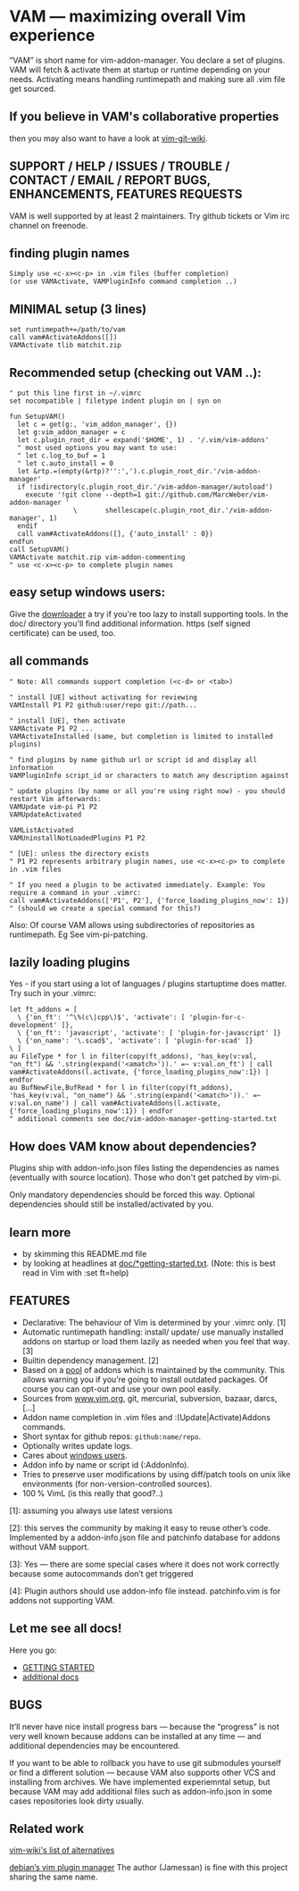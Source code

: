 # VAM — maximizing overall Vim experience
“VAM” is short name for vim-addon-manager.
You declare a set of plugins. VAM will fetch & activate them at startup or
runtime depending on your needs. Activating means handling runtimepath and
making sure all .vim file get sourced.

## If you believe in VAM's collaborative properties
then you may also want to have a look at [vim-git-wiki](vim-wiki.mawercer.de).

## SUPPORT / HELP / ISSUES / TROUBLE / CONTACT / EMAIL / REPORT BUGS, ENHANCEMENTS, FEATURES REQUESTS
VAM is well supported by at least 2 maintainers. Try github tickets or Vim irc
channel on freenode.

## finding plugin names

    Simply use <c-x><c-p> in .vim files (buffer completion)
    (or use VAMActivate, VAMPluginInfo command completion ..)

## MINIMAL setup (3 lines)

    set runtimepath+=/path/to/vam
    call vam#ActivateAddons([])
    VAMActivate tlib matchit.zip

## Recommended setup (checking out VAM ..):

    " put this line first in ~/.vimrc
    set nocompatible | filetype indent plugin on | syn on

    fun SetupVAM()
      let c = get(g:, 'vim_addon_manager', {})
      let g:vim_addon_manager = c
      let c.plugin_root_dir = expand('$HOME', 1) . '/.vim/vim-addons'
      " most used options you may want to use:
      " let c.log_to_buf = 1
      " let c.auto_install = 0
      let &rtp.=(empty(&rtp)?'':',').c.plugin_root_dir.'/vim-addon-manager'
      if !isdirectory(c.plugin_root_dir.'/vim-addon-manager/autoload')
        execute '!git clone --depth=1 git://github.com/MarcWeber/vim-addon-manager '
                    \       shellescape(c.plugin_root_dir.'/vim-addon-manager', 1)
      endif
      call vam#ActivateAddons([], {'auto_install' : 0})
    endfun
    call SetupVAM()
    VAMActivate matchit.zip vim-addon-commenting
    " use <c-x><c-p> to complete plugin names

## easy setup windows users:
Give the [downloader](http://vam.mawercer.de/) a try if you're too lazy to install supporting tools. In
the doc/ directory you'll find additional information. https (self signed certificate) can be used, too.

## all commands

    " Note: All commands support completion (<c-d> or <tab>)

    " install [UE] without activating for reviewing
    VAMInstall P1 P2 github:user/repo git://path...

    " install [UE], then activate
    VAMActivate P1 P2 ...
    VAMActivateInstalled (same, but completion is limited to installed plugins)

    " find plugins by name github url or script id and display all information
    VAMPluginInfo script_id or characters to match any description against

    " update plugins (by name or all you're using right now) - you should restart Vim afterwards:
    VAMUpdate vim-pi P1 P2
    VAMUpdateActivated

    VAMListActivated
    VAMUninstallNotLoadedPlugins P1 P2

    " [UE]: unless the directory exists
    " P1 P2 represents arbitrary plugin names, use <c-x><c-p> to complete in .vim files

    " If you need a plugin to be activated immediately. Example: You require a command in your .vimrc:
    call vam#ActivateAddons(['P1', P2'], {'force_loading_plugins_now': 1})
    " (should we create a special command for this?)

Also: Of course VAM allows using subdirectories of repositories as runtimepath.
Eg See vim-pi-patching.

## lazily loading plugins
Yes - if you start using a lot of languages / plugins startuptime does matter.
Try such in your .vimrc:

    let ft_addons = [
      \ {'on_ft': '^\%(c\|cpp\)$', 'activate': [ 'plugin-for-c-development' ]},
      \ {'on_ft': 'javascript', 'activate': [ 'plugin-for-javascript' ]}
      \ {'on_name': '\.scad$', 'activate': [ 'plugin-for-scad' ]}
    \ ]
    au FileType * for l in filter(copy(ft_addons), 'has_key(v:val, "on_ft") && '.string(expand('<amatch>')).' =~ v:val.on_ft') | call vam#ActivateAddons(l.activate, {'force_loading_plugins_now':1}) | endfor
    au BufNewFile,BufRead * for l in filter(copy(ft_addons), 'has_key(v:val, "on_name") && '.string(expand('<amatch>')).' =~ v:val.on_name') | call vam#ActivateAddons(l.activate, {'force_loading_plugins_now':1}) | endfor
    " additional comments see doc/vim-addon-manager-getting-started.txt


## How does VAM know about dependencies?
Plugins ship with addon-info.json files listing the dependencies as names
(eventually with source location). Those who don't get patched by vim-pi.

Only mandatory dependencies should be forced this way. Optional dependencies
should still be installed/activated by you.

## learn more
- by skimming this README.md file
- by looking at headlines at [doc/\*getting-started.txt](https://raw.github.com/MarcWeber/vim-addon-manager/master/doc/vim-addon-manager-getting-started.txt).
  (Note: this is best read in Vim with :set ft=help)

## FEATURES
- Declarative: The behaviour of Vim is determined by your .vimrc only. [1]
- Automatic runtimepath handling: install/ update/ use manually installed addons 
  on startup or load them lazily as needed when you feel that way. [3]
- Builtin dependency management. [2]
- Based on a [pool](http://vam.mawercer.de) of addons which is 
  maintained by the community. This allows warning you if you’re going to 
  install outdated packages. Of course you can opt-out and use your own pool 
  easily.
- Sources from www.vim.org, git, mercurial, subversion, bazaar, darcs, [...]
- Addon name completion in .vim files and :(Update|Activate)Addons commands.
- Short syntax for github repos: `github:name/repo`.
- Optionally writes update logs.
- Cares about [windows users](http://mawercer.de/~marc/vam/index.php).
- Addon info by name or script id (:AddonInfo).
- Tries to preserve user modifications by using diff/patch tools on unix like
  environments (for non-version-controlled sources).
- 100 % VimL (is this really that good?..)

[1]: assuming you always use latest versions

[2]: this serves the community by making it easy to reuse other’s code. 
     Implemented by a addon-info.json file and patchinfo database for addons 
     without VAM support.

[3]: Yes — there are some special cases where it does not work correctly because 
     some autocommands don’t get triggered

[4]: Plugin authors should use addon-info file instead. patchinfo.vim is for 
     addons not supporting VAM.

## Let me see all docs!
Here you go:

- [GETTING STARTED](https://raw.github.com/MarcWeber/vim-addon-manager/master/doc/vim-addon-manager-getting-started.txt)
- [additional docs](https://raw.github.com/MarcWeber/vim-addon-manager/master/doc/vim-addon-manager-additional-documentation.txt)

## BUGS
It’ll never have nice install progress bars — because the “progress” is not very 
well known because addons can be installed at any time — and additional 
dependencies may be encountered.

If you want to be able to rollback you have to use git submodules yourself or 
find a different solution — because VAM also supports other VCS and installing 
from archives. We have implemented experiemntal setup, but because VAM may add
additional files such as addon-info.json in some cases repositories look dirty
usually.

## Related work

[vim-wiki's list of alternatives](http://vim-wiki.mawercer.de/wiki/topic/vim%20plugin%20managment.html)

[debian’s vim plugin manager](http://packages.debian.org/sid/vim-addon-manager)
The author (Jamessan) is fine with this project sharing the same name.
